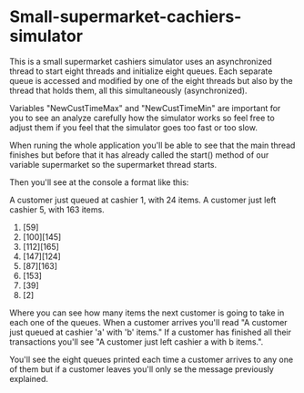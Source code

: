 # Small-supermarket-cachiers-simulator
This is a small supermarket cashiers simulator uses an asynchronized thread to start eight threads and initialize eight queues. Each separate queue is accessed and modified by one of the eight threads but also by the thread that holds them, all this simultaneously (asynchronized). 

Variables "NewCustTimeMax" and "NewCustTimeMin" are important for you to see an analyze carefully how the simulator works so feel free to adjust them if you feel that the simulator goes too fast or too slow.

When runing the whole application you'll be able to see that the main thread finishes but before that it has already called the start() method of our variable supermarket so the supermarket thread starts.

Then you'll see at the console a format like this:

A customer just queued at cashier 1, with 24 items.
A customer just left cashier 5, with 163 items.
1. [59]
2. [100][145]
3. [112][165]
4. [147][124]
5. [87][163]
6. [153]
7. [39]
8. [2]

Where you can see how many items the next customer is going to take in each one of the queues. When a customer arrives you'll read "A customer just queued at cashier 'a' with 'b' items." If a customer has finished all their transactions you'll see "A customer just left cashier a with b items.".

You'll see the eight queues printed each time a customer arrives to any one of them but if a customer leaves you'll only se the message previously explained. 
